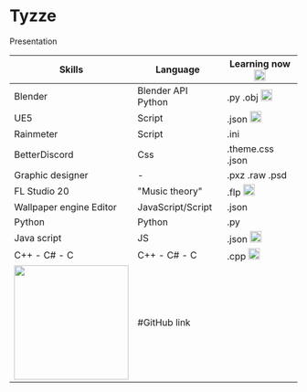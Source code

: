 # Tyzze
Presentation





| Skills                           | Language            | Learning now <img src="https://pres.sec.gouv.sn/pres/resources/pres/images/spinner.gif" width="20" height="20">   |  
| -------------------------------- | ------------------- | ---------------  |
| Blender                          | Blender API Python  | .py .obj <img src="https://pres.sec.gouv.sn/pres/resources/pres/images/spinner.gif" width="20" height="20">   |
| UE5                              | Script              | .json    <img src="https://pres.sec.gouv.sn/pres/resources/pres/images/spinner.gif" width="20" height="20">        |
| Rainmeter                        | Script              | .ini             |
| BetterDiscord                    | Css                 | .theme.css .json |
| Graphic designer                 |          -          | .pxz .raw .psd   |
| FL Studio 20                     |   "Music theory"    | .flp     <img src="https://pres.sec.gouv.sn/pres/resources/pres/images/spinner.gif" width="20" height="20">        |
| Wallpaper engine Editor          | JavaScript/Script   | .json            | 
| Python                           | Python              | .py              | 
| Java script                      | JS                  | .json    <img src="https://pres.sec.gouv.sn/pres/resources/pres/images/spinner.gif" width="20" height="20">        |
| C++ - C# - C                     | C++ - C# - C        | .cpp     <img src="https://pres.sec.gouv.sn/pres/resources/pres/images/spinner.gif" width="20" height="20">        |
<img src="https://i.imgur.com/py2RKfi.png" width="200" height="200"> |#GitHub link|
